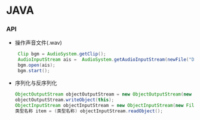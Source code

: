 # JAVA

### API

- 操作声音文件(.wav)

  ```java
   Clip bgm = AudioSystem.getClip();
   AudioInputStream ais =  AudioSystem.getAudioInputStream(newFile("D:/sound/chooseRole.wav"));
   bgm.open(ais);
   bgm.start();
  ```

- 序列化与反序列化

  ```java
  ObjectOutputStream objectOutputStream = new ObjectOutputStream(new FileOutputStream(文件名称));
  objectOutputStream.writeObject(this);
  ObjectInputStream objectInputStream = new ObjectInputStream(new FileInputStream(文件名称));
  类型名称 item = (类型名称) objectInputStream.readObject();
  ```

### 
